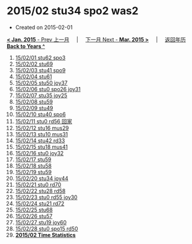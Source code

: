 # 2015/02 stu34 spo2 was2

- Created on 2015-02-01

[**< Jan. 2015** - Prev 上一月](_archived/lifelogs/2015/01/index.md) &nbsp; &nbsp; | &nbsp; &nbsp; [下一月 Next - **Mar. 2015 >**](_archived/lifelogs/2015/03/index.md) &nbsp; &nbsp; |  &nbsp; &nbsp; [返回年历 **Back to Years ^**](_archived/lifelogs.md)

1. [15/02/01 stu62 spo3](_archived/lifelogs/2015/02/d01.md)
2. [15/02/02 stu69](_archived/lifelogs/2015/02/d02.md)
3. [15/02/03 stu41 spo9](_archived/lifelogs/2015/02/d03.md)
4. [15/02/04 stu61](_archived/lifelogs/2015/02/d04.md)
5. [15/02/05 stu50 joy37](_archived/lifelogs/2015/02/d05.md)
6. [15/02/06 stu0 spo26 joy31](_archived/lifelogs/2015/02/d06.md)
7. [15/02/07 stu35 joy25](_archived/lifelogs/2015/02/d07.md)
8. [15/02/08 stu59](_archived/lifelogs/2015/02/d08.md)
9. [15/02/09 stu49](_archived/lifelogs/2015/02/d09.md)
10. [15/02/10 stu40 spo6](_archived/lifelogs/2015/02/d10.md)
11. [15/02/11 stu0 rd56 回家](_archived/lifelogs/2015/02/d11.md)
12. [15/02/12 stu16 mus29](_archived/lifelogs/2015/02/d12.md)
13. [15/02/13 stu10 mus31](_archived/lifelogs/2015/02/d13.md)
14. [15/02/14 stu42 rd33](_archived/lifelogs/2015/02/d14.md)
15. [15/02/15 stu18 mus41](_archived/lifelogs/2015/02/d15.md)
16. [15/02/16 stu0 joy32](_archived/lifelogs/2015/02/d16.md)
17. [15/02/17 stu59](_archived/lifelogs/2015/02/d17.md)
18. [15/02/18 stu58](_archived/lifelogs/2015/02/d18.md)
19. [15/02/19 stu59](_archived/lifelogs/2015/02/d19.md)
20. [15/02/20 stu34 joy44](_archived/lifelogs/2015/02/d20.md)
21. [15/02/21 stu0 rd70](_archived/lifelogs/2015/02/d21.md)
22. [15/02/22 stu28 rd58](_archived/lifelogs/2015/02/d22.md)
23. [15/02/23 stu0 rd55 joy30](_archived/lifelogs/2015/02/d23.md)
24. [15/02/24 stu21 rd72](_archived/lifelogs/2015/02/d24.md)
25. [15/02/25 stu68](_archived/lifelogs/2015/02/d25.md)
26. [15/02/26 stu57](_archived/lifelogs/2015/02/d26.md)
27. [15/02/27 stu19 joy60](_archived/lifelogs/2015/02/d27.md)
28. [15/02/28 stu0 spo15 rd50](_archived/lifelogs/2015/02/d28.md)
29. **[2015/02 Time Statistics](_archived/lifelogs/2015/02/time_stat.md)**
